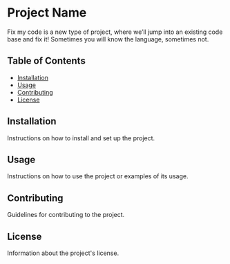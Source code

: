 # Project Name

Fix my code is a new type of project, where we’ll jump into an existing code base and fix it! Sometimes you will know the language, sometimes not.

## Table of Contents

- [Installation](#installation)
- [Usage](#usage)
- [Contributing](#contributing)
- [License](#license)

## Installation

Instructions on how to install and set up the project.

## Usage

Instructions on how to use the project or examples of its usage.

## Contributing

Guidelines for contributing to the project.

## License

Information about the project's license.
